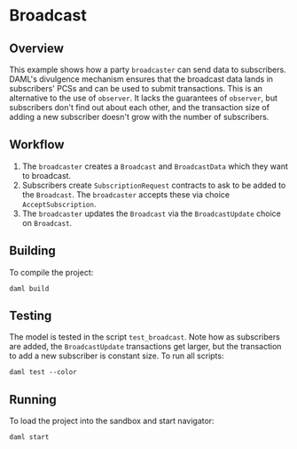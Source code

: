 # Broadcast

## Overview

This example shows how a party `broadcaster` can send data to subscribers. DAML's divulgence mechanism ensures that the broadcast data lands in subscribers' PCSs and can be used to submit transactions. This is an alternative to the use of `observer`. It lacks the guarantees of `observer`, but subscribers don't find out about each other, and the transaction size of adding a new subscriber doesn't grow with the number of subscribers.

## Workflow
1. The `broadcaster` creates a `Broadcast` and `BroadcastData` which they want to broadcast.
2. Subscribers create `SubscriptionRequest` contracts to ask to be added to the `Broadcast`. The `broadcaster` accepts these via choice `AcceptSubscription`.
3. The `broadcaster` updates the `Broadcast` via the `BroadcastUpdate` choice on `Broadcast`.

## Building
To compile the project:
```
daml build
```

## Testing
The model is tested in the script `test_broadcast`. Note how as subscribers are added, the `BroadcastUpdate` transactions get larger, but the transaction to add a new subscriber is constant size.
To run all scripts:
```
daml test --color
```


## Running
To load the project into the sandbox and start navigator:
```
daml start
```
